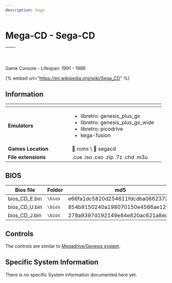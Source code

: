 ```yaml
---
description: Sega
---
```


# Mega-CD - Sega-CD

| <p></p><p><img src="https://i.imgur.com/BfbL2hs.png" alt="" data-size="original"></p> | <p></p><p><img src="https://i.imgur.com/XfuDGNQ.png" alt="" data-size="original"></p> |
| ------------------------------------------------------------------------------------- | ------------------------------------------------------------------------------------- |

Game Console - Lifespan: 1991 - 1996

{% embed url="https://en.wikipedia.org/wiki/Sega_CD" %}

## Information

<table data-header-hidden><thead><tr><th width="184"></th><th></th><th data-hidden></th></tr></thead><tbody><tr><td><strong>Emulators</strong></td><td><ul><li>libretro: genesis_plus_gx</li><li>libretro: genesis_plus_gx_wide</li><li>libretro: picodrive</li><li>kega-fusion</li></ul></td><td></td></tr><tr><td><strong>Games Location</strong></td><td><span data-gb-custom-inline data-tag="emoji" data-code="1f4c1">📁</span> roms \ <span data-gb-custom-inline data-tag="emoji" data-code="1f4c2">📂</span> segacd</td><td></td></tr><tr><td><strong>File extensions</strong></td><td>.cue .iso .cso .zip .7z .chd .m3u</td><td></td></tr></tbody></table>

## BIOS

<table><thead><tr><th width="169">Bios file</th><th width="108">Folder</th><th>md5</th></tr></thead><tbody><tr><td>bios_CD_E.bin</td><td><code>\bios</code></td><td>e66fa1dc5820d254611fdcdba0662372</td></tr><tr><td>bios_CD_U.bin</td><td><code>\bios</code></td><td>854b9150240a198070150e4566ae1290</td></tr><tr><td>bios_CD_J.bin</td><td><code>\bios</code></td><td>278a9397d192149e84e820ac621a8edd</td></tr></tbody></table>

## Controls

The controls are similar to [Megadrive/Genesis system](megadrive-genesis.md#controls).

## Specific System Information

There is no specific System information documented here yet.
